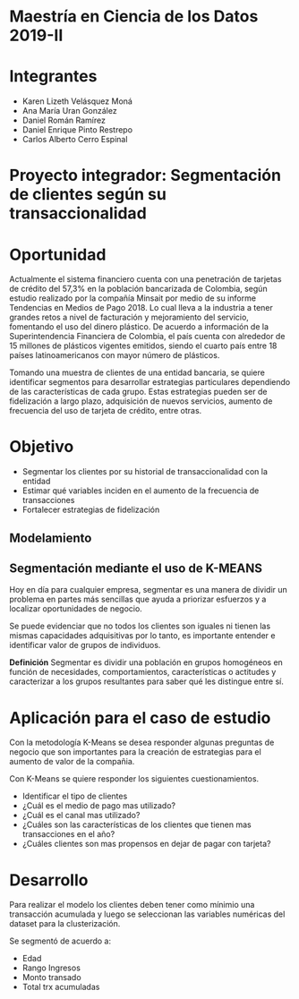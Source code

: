 # Maestría en Ciencia de los Datos 2019-II

# Integrantes
- Karen Lizeth Velásquez Moná 
- Ana María Uran González 
- Daniel Román Ramírez 
- Daniel Enrique Pinto Restrepo 
- Carlos Alberto Cerro Espinal

# Proyecto integrador: Segmentación de clientes según su transaccionalidad

# Oportunidad
Actualmente el sistema financiero cuenta con una penetración de tarjetas de crédito del 57,3% en la población bancarizada de Colombia, según estudio realizado por la compañía Minsait por medio de su informe Tendencias en Medios de Pago 2018. Lo cual lleva a la industria a tener grandes retos a nivel de facturación y mejoramiento del servicio, fomentando el uso del dinero plástico. De acuerdo a información de la Superintendencia Financiera de Colombia, el país cuenta con alrededor de 15 millones de plásticos vigentes emitidos, siendo el cuarto país entre 18 países latinoamericanos con mayor número de plásticos.

Tomando una muestra de clientes de una entidad bancaria, se quiere identificar segmentos para desarrollar estrategias particulares dependiendo de las características de cada grupo. Estas estrategias pueden ser de fidelización a largo plazo, adquisición de nuevos servicios, aumento de frecuencia del uso de tarjeta de crédito, entre otras.

# Objetivo

- Segmentar los clientes por su historial de transaccionalidad con la entidad
- Estimar qué variables inciden en el aumento de la frecuencia de transacciones
- Fortalecer estrategias de fidelización


## Modelamiento

## Segmentación mediante el uso de K-MEANS

Hoy en día para cualquier empresa,  segmentar es una manera de dividir un problema en partes más sencillas que ayuda a priorizar esfuerzos y a localizar oportunidades de negocio.

Se puede evidenciar que no todos los clientes son iguales ni tienen las mismas capacidades adquisitivas por lo tanto, es importante entender e identificar valor de grupos de individuos.

**Definición**
Segmentar es dividir una población en grupos homogéneos en función de necesidades, comportamientos, características o actitudes y caracterizar a los grupos resultantes para saber qué les distingue entre sí.

# Aplicación para el caso de estudio

Con la metodología K-Means se desea responder algunas preguntas de negocio que son importantes para la creación de estrategias para el aumento de valor de la compañia.

Con K-Means se quiere responder los siguientes cuestionamientos.

- Identificar el tipo de clientes
- ¿Cuál es el medio de pago mas utilizado?
- ¿Cuál es el canal mas utilizado?
- ¿Cuáles son las características de los clientes que tienen mas transacciones en el año?
- ¿Cuáles clientes son mas propensos en dejar de pagar con tarjeta?

# Desarrollo

Para realizar el modelo los clientes deben tener como mínimio una transacción acumulada  y luego se seleccionan las variables numéricas del dataset para la clusterización.

Se segmentó de acuerdo a:
- Edad
- Rango Ingresos
- Monto transado
- Total trx acumuladas


